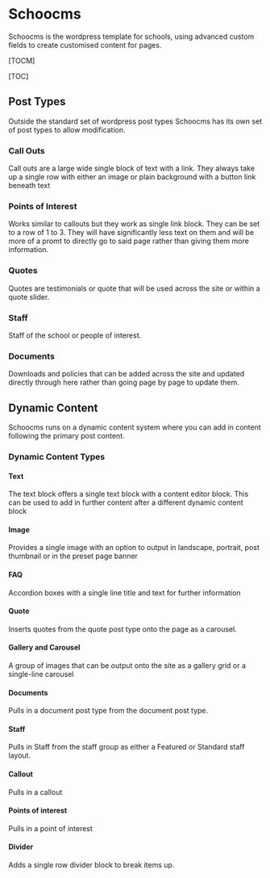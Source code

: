 # Schoocms
Schoocms is the wordpress template for schools, using advanced custom fields to create customised content for pages.

[TOCM]

[TOC]

## Post Types
Outside the standard set of wordpress post types Schoocms has its own set of post types to allow modification.
### Call Outs
Call outs are a large wide single block of text with a link. They always take up a single row with either an image or plain background with a button link beneath text
### Points of Interest
Works similar to callouts but they work as single link block. They can be set to a row of 1 to 3. They will have significantly less text on them and will be more of a promt to directly go to said page rather than giving them more information.
### Quotes
Quotes are testimonials or quote that will be used across the site or within a quote slider.
### Staff
Staff of the school or people of interest.
### Documents
Downloads and policies that can be added across the site and updated directly through here rather than going page by page to update them.

## Dynamic Content
Schoocms runs on a dynamic content system where you can add in content following the primary post content.
### Dynamic Content Types
#### Text
The text block offers a single text block with a content editor block. This can be used to add in further content after a different dynamic content block
#### Image
Provides a single image with an option to output in landscape, portrait, post thumbnail or in the preset page banner
#### FAQ
Accordion boxes with a single line title and text for further information
#### Quote
Inserts quotes from the quote post type onto the page as a carousel.
#### Gallery and Carousel
A group of images that can be output onto the site as a gallery grid or a single-line carousel
#### Documents
Pulls in a document post type from the document post type.
#### Staff
Pulls in Staff from the staff group as either a Featured or Standard staff layout.
#### Callout
Pulls in a callout
#### Points of interest
Pulls in a point of interest
#### Divider
Adds a single row divider block to break items up.